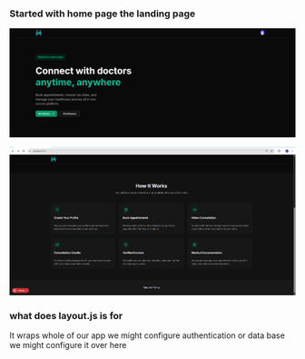 ### Started with home page the landing page 
![alt text](image.png)

![alt text](image-1.png)

### what does layout.js is for
It wraps whole of our app we might configure authentication or data base we might configure it over here